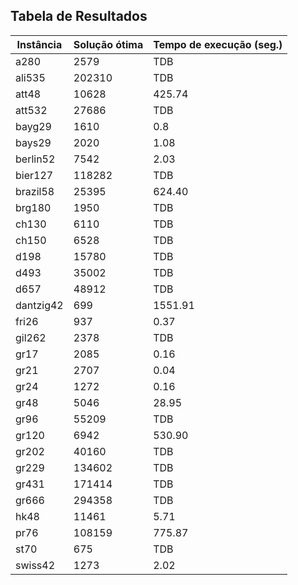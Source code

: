 ## Tabela de Resultados
| Instância | Solução ótima | Tempo de execução (seg.) |
|-----------|---------------|--------------------------|
| a280      | 2579          | TDB                      |
| ali535    | 202310        | TDB                      |
| att48     | 10628         | 425.74                   |
| att532    | 27686         | TDB                      |
| bayg29    | 1610          | 0.8                      |
| bays29    | 2020          | 1.08                     |
| berlin52  | 7542          | 2.03                     |
| bier127   | 118282        | TDB                      |
| brazil58  | 25395         | 624.40                   |
| brg180    | 1950          | TDB                      |
| ch130     | 6110          | TDB                      |
| ch150     | 6528          | TDB                      |
| d198      | 15780         | TDB                      |
| d493      | 35002         | TDB                      |
| d657      | 48912         | TDB                      |
| dantzig42 | 699           | 1551.91                  |
| fri26     | 937           | 0.37                     |
| gil262    | 2378          | TDB                      |
| gr17      | 2085          | 0.16                     |
| gr21      | 2707          | 0.04                     |
| gr24      | 1272          | 0.16                     |
| gr48      | 5046          | 28.95                    |
| gr96      | 55209         | TDB                      |
| gr120     | 6942          | 530.90                   |
| gr202     | 40160         | TDB                      |
| gr229     | 134602        | TDB                      |
| gr431     | 171414        | TDB                      |
| gr666     | 294358        | TDB                      |
| hk48      | 11461         | 5.71                     |
| pr76      | 108159        | 775.87                   |
| st70      | 675           | TDB                      |
| swiss42   | 1273          | 2.02                     |


